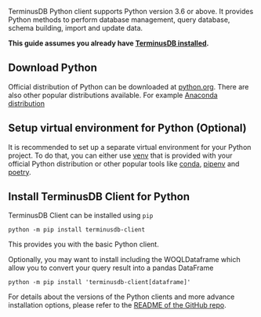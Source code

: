 TerminusDB Python client supports Python version 3.6 or above. It provides Python methods to perform database management, query database,  schema building, import and update data.

**This guide assumes you already have [TerminusDB installed](https://terminusdb.com/hub/download).**

## Download Python

Official distribution of Python can be downloaded at [python.org](https://www.python.org/downloads/). There are also other popular distributions available. For example [Anaconda distribution](https://www.anaconda.com/products/individual)

## Setup virtual environment for Python (Optional)

It is recommended to set up a separate virtual environment for your Python project. To do that, you can either use [venv](https://docs.python.org/3/tutorial/venv.html) that is provided with your official Python distribution or other popular tools like [conda](https://docs.conda.io/projects/conda/en/latest/index.html), [pipenv](https://pipenv.pypa.io/en/latest/) and [poetry](https://python-poetry.org/).

## Install TerminusDB Client for Python

TerminusDB Client can be installed using `pip`

`python -m pip install terminusdb-client`

This provides you with the basic Python client.

Optionally, you may want to install including the WOQLDataframe which allow you to convert your query result into a pandas DataFrame

`python -m pip install 'terminusdb-client[dataframe]'`

For details about the versions of the Python clients and more advance installation options, please refer to the [README of the GitHub repo](https://github.com/terminusdb/terminusdb-client-python).
